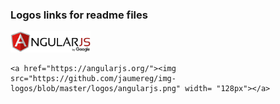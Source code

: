 ### Logos links for readme files

<a href="https://angularjs.org/"><img src="https://github.com/jaumereg/img-logos/blob/master/logos/angularjs.png" width= "128px"></a>

    <a href="https://angularjs.org/"><img src="https://github.com/jaumereg/img-logos/blob/master/logos/angularjs.png" width= "128px"></a>
